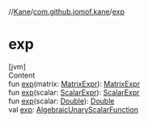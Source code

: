 //[Kane](../index.md)/[com.github.jomof.kane](index.md)/[exp](exp.md)



# exp  
[jvm]  
Content  
fun [exp](exp.md)(matrix: [MatrixExpr](-matrix-expr/index.md)): [MatrixExpr](-matrix-expr/index.md)  
fun [exp](exp.md)(scalar: [ScalarExpr](-scalar-expr/index.md)): [ScalarExpr](-scalar-expr/index.md)  
fun [exp](exp.md)(scalar: [Double](https://kotlinlang.org/api/latest/jvm/stdlib/kotlin/-double/index.html)): [Double](https://kotlinlang.org/api/latest/jvm/stdlib/kotlin/-double/index.html)  
val [exp](exp.md): [AlgebraicUnaryScalarFunction](../com.github.jomof.kane.impl.functions/-algebraic-unary-scalar-function/index.md)  



